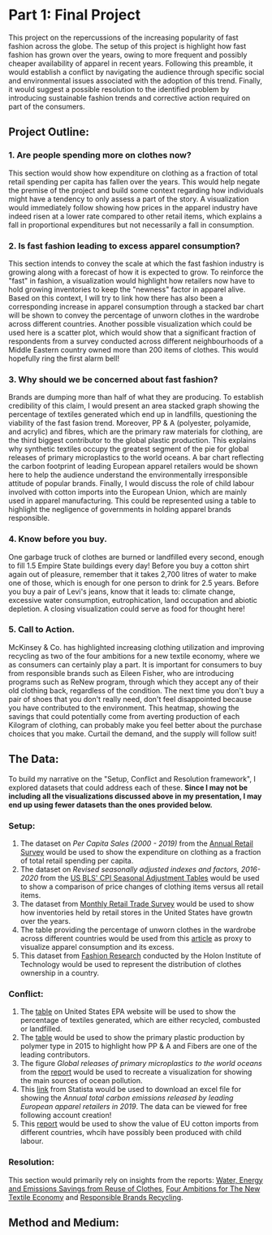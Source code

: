 # Part 1: Final Project
This project on the repercussions of the increasing popularity of fast fashion across the globe. The setup of this project is highlight how fast fashion has grown over the years, owing to more frequent and possibly cheaper availability of apparel in recent years. Following this preamble, it would establish a conflict by navigating the audience through specific social and environmental issues associated with the adoption of this trend. Finally, it would suggest a possible resolution to the identified problem by introducing sustainable fashion trends and corrective action required on part of the consumers.

## Project Outline:

### 1. Are people spending more on clothes now?
This section would show how expenditure on clothing as a fraction of total retail spending per capita has fallen over the years. This would help negate the premise of the project and build some context regarding how individuals might have a tendency to only assess a part of the story. A visualization would immediately follow showing how prices in the apparel industry have indeed risen at a lower rate compared to other retail items, which explains a fall in proportional expenditures but not necessarily a fall in consumption.

### 2. Is fast fashion leading to excess apparel consumption?
This section intends to convey the scale at which the fast fashion industry is growing along with a forecast of how it is expected to grow. To reinforce the "fast" in fashion, a visualization would highlight how retailers now have to hold growing inventories to keep the "newness" factor in apparel alive. Based on this context, I will try to link how there has also been a corresponding increase in apparel consumption through a stacked bar chart will be shown to convey the percentage of unworn clothes in the wardrobe across different countries. Another possible visualization which could be used here is a scatter plot, which would show that a significant fraction of respondents from a survey conducted across different neighbourhoods of a Middle Eastern country owned more than 200 items of clothes. This would hopefully ring the first alarm bell! 

### 3. Why should we be concerned about fast fashion?
Brands are dumping more than half of what they are producing. To establish credibility of this claim, I would present an area stacked graph showing the percentage of textiles generated which end up in landfills, questioning the viability of the fast fasion trend. Moreover, PP & A (polyester, polyamide, and acrylic) and fibres, which are the primary raw materials for clothing, are the third biggest contributor to the global plastic production. This explains why synthetic textiles occupy the greatest segment of the pie for global releases of primary microplastics to the world oceans. A bar chart reflecting the carbon footprint of leading European apparel retailers would be shown here to help the audience understand the environmentally irresponsible attitude of popular brands. Finally, I would discuss the role of child labour involved with cotton imports into the European Union, which are mainly used in apparel manufacturing. This could be represented using a table to highlight the negligence of governments in holding apparel brands responsible.

### 4. Know before you buy.
One garbage truck of clothes are burned or landfilled every second, enough to fill 1.5 Empire State buildings every day! Before you buy a cotton shirt again out of pleasure, remember that it takes 2,700 litres of water to make one of those, which is enough for one person to drink for 2.5 years. Before you buy a pair of Levi's jeans, know that it leads to: climate change, excessive water consumption, eutrophication, land occupation and abiotic depletion. A closing visualization could serve as food for thought here! 

### 5. Call to Action.
McKinsey & Co. has highlighted increasing clothing utilization and improving recycling as two of the four ambitions for a new textile economy, where we as consumers can certainly play a part. It is important for consumers to buy from responsible brands such as Eileen Fisher, who are introducing programs such as ReNew program, through which they accept any of their old clothing back, regardless of the condition. The next time you don't buy a pair of shoes that you don't really need, don't feel disappointed because you have contributed to the environment. This heatmap, showing the savings that could potentially come from averting production of each Kilogram of clothing, can probably make you feel better about the purchase choices that you make. Curtail the demand, and the supply will follow suit!

## The Data:

To build my narrative on the "Setup, Conflict and Resolution framework", I explored datasets that could address each of these. **Since I may not be including all the visualizations discussed above in my presentation, I may end up using fewer datasets than the ones provided below.**

### Setup:
1. The dataset on _Per Capita Sales (2000 - 2019)_ from the [Annual Retail Survey](https://www.census.gov/data/tables/2019/econ/arts/annual-report.html) would be used to show the expenditure on clothing as a fraction of total retail spending per capita. 
2. The dataset on _Revised seasonally adjusted indexes and factors, 2016-2020_ from the [US BLS' CPI Seasonal Adjustment Tables](https://www.bls.gov/cpi/tables/seasonal-adjustment/home.htm) would be used to show a comparison of price changes of clothing items versus all retail items. 
3. The dataset from [Monthly Retail Trade Survey](https://data.world/uscensusbureau/monthly-retail-trade-survey) would be used to show how inventories held by retail stores in the United States have growtn over the years.
4. The table providing the percentage of unworn clothes in the wardrobe across different countries would be used from this [article](https://www.consumptionandenvironment.com/home/how-many-clothes-we-own-and-how-many-clothes-we-wear) as proxy to visualize apparel consumption and its excess. 
5. This dataset from [Fashion Research](https://www.kaggle.com/thomaskonstantin/fashion-researchpersonal-and-garment-information) conducted by the Holon Institute of Technology would be used to represent the distribution of clothes ownership in a country.

### Conflict:
1. The [table](https://www.epa.gov/facts-and-figures-about-materials-waste-and-recycling/textiles-material-specific-data#TextilesTableandGraph) on United States EPA website will be used to show the percentage of textiles generated, which are either recycled, combusted or landfilled.
2. The [table](https://ourworldindata.org/grapher/plastic-production-polymer?tab=table) would be used to show the primary plastic production by polymer type in 2015 to highlight how PP & A and Fibers are one of the leading contributors.
3. The figure _Global releases of primary microplastics to the world oceans_ from the [report](https://portals.iucn.org/library/sites/library/files/documents/2017-002-En.pdf) would be used to recreate a visualization for showing the main sources of ocean pollution.
4. This [link](https://www.statista.com/statistics/1102998/carbon-footprint-of-european-fashion-brands/) from Statista would be used to download an excel file for showing the _Annual total carbon emissions released by leading European apparel retailers in 2019_. The data can be viewed for free following account creation!
5. This [report](https://www.annacavazzini.eu/wp-content/uploads/GreensEFA-study-on-Europes-Child-Labour-Footprint.pdf) would be used to show the value of EU cotton imports from different countries, whcih have possibly been produced with child labour.

### Resolution:
This section would primarily rely on insights from the reports: [Water, Energy and Emissions Savings from Reuse of Clothes](https://cf-assets-tup.thredup.com/about/pwa/thredUP-Clothing-Lifecycle-Study.pdf), [Four Ambitions for The New Textile Economy](file:///C:/Users/Dell/Downloads/A%20New%20Textiles%20Economy%20-%20Full%20Report%20-%20Updated%201-12-17.pdf) and [Responsible Brands Recycling](https://www.acteevism.com/2019/05/29/these-companies-actually-recycle-your-old-clothes-and-reward-you-for-it-too/).

## Method and Medium:
